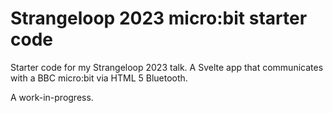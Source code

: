 # Strangeloop 2023 micro:bit starter code

Starter code for my Strangeloop 2023 talk. A Svelte app that communicates with a BBC micro:bit via HTML 5 Bluetooth.

A work-in-progress.
